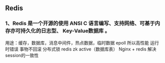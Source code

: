 ## Redis
### 1、Redis 是一个开源的使用 ANSI C 语言编写、支持网络、可基于内存亦可持久化的日志型、 Key-Value数据库 。
用途：缓存，数据库，消息中间件，热点数据，临时数据
epoll 所以高性能
运行时错误 事物不回滚
分布式锁 redis zk active（数据库表）
Nginx + redis 解决session的一致性


















